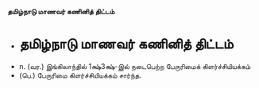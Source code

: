 **தமிழ்நாடு மாணவர் கணினித் திட்டம்**
- # தமிழ்நாடு மாணவர் கணினித் திட்டம்
- n. (வர.) இங்கிலாந்தில் 1க்ஷ்3க்ஷ்-இல் நடைபெற்ற பேருரிமைக் கிளர்ச்சியியக்கம்
- (பெ.) பேருரிமை கிளர்ச்சியியக்கம் சார்ந்த.

